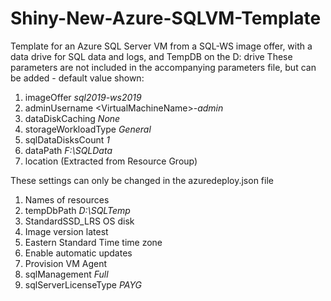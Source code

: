 # Shiny-New-Azure-SQLVM-Template
Template for an Azure SQL Server VM from a SQL-WS image offer, with a 
data drive for SQL data and logs, and TempDB on the D: drive
These parameters are not included in the accompanying parameters file, but can be added - default value shown:
1. imageOffer *sql2019-ws2019*
3. adminUsername \<VirtualMachineName\>*-admin*
3. dataDiskCaching *None*
4. storageWorkloadType *General*
4. sqlDataDisksCount *1*
5. dataPath *F:\\SQLData*
6. location (Extracted from Resource Group)

These settings can only be changed in the azuredeploy.json file
1. Names of resources
2. tempDbPath *D:\\SQLTemp*
3. StandardSSD_LRS OS disk 
4. Image version latest
5. Eastern Standard Time time zone
6. Enable automatic updates
7. Provision VM Agent
9. sqlManagement *Full*
10. sqlServerLicenseType *PAYG*

